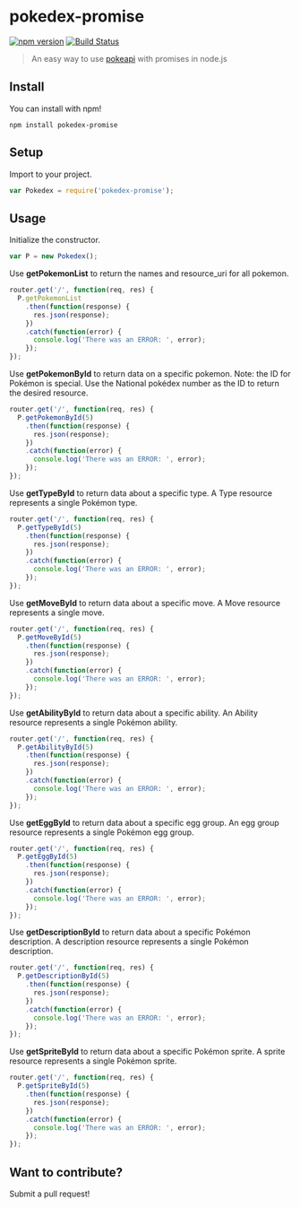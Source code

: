# pokedex-promise

[![npm version](https://badge.fury.io/js/pokedex-promise.svg)](https://badge.fury.io/js/pokedex-promise)
[![Build Status](https://travis-ci.org/TheTommyTwitch/pokedex-promise.svg?branch=master)](https://travis-ci.org/TheTommyTwitch/pokedex-promise)

> An easy way to use [pokeapi](http://pokeapi.co/) with promises in node.js

## Install

You can install with npm!
```
npm install pokedex-promise
```

## Setup

Import to your project.
```js
var Pokedex = require('pokedex-promise');
```

## Usage

Initialize the constructor.
```js
var P = new Pokedex();
```

Use **getPokemonList** to return the names and resource_uri for all pokemon.
```js
router.get('/', function(req, res) {
  P.getPokemonList
    .then(function(response) {
      res.json(response);
    })
    .catch(function(error) {
      console.log('There was an ERROR: ', error);
    });
});
```

Use **getPokemonById** to return data on a specific pokemon.
Note: the ID for Pokémon is special. Use the National pokédex number as the ID to return the desired resource.
```js
router.get('/', function(req, res) {
  P.getPokemonById(5)
    .then(function(response) {
      res.json(response);
    })
    .catch(function(error) {
      console.log('There was an ERROR: ', error);
    });
});
```

Use **getTypeById** to return data about a specific type. A Type resource represents a single Pokémon type.
```js
router.get('/', function(req, res) {
  P.getTypeById(5)
    .then(function(response) {
      res.json(response);
    })
    .catch(function(error) {
      console.log('There was an ERROR: ', error);
    });
});
```

Use **getMoveById** to return data about a specific move. A Move resource represents a single move.
```js
router.get('/', function(req, res) {
  P.getMoveById(5)
    .then(function(response) {
      res.json(response);
    })
    .catch(function(error) {
      console.log('There was an ERROR: ', error);
    });
});
```

Use **getAbilityById** to return data about a specific ability. An Ability resource represents a single Pokémon ability.
```js
router.get('/', function(req, res) {
  P.getAbilityById(5)
    .then(function(response) {
      res.json(response);
    })
    .catch(function(error) {
      console.log('There was an ERROR: ', error);
    });
});
```

Use **getEggById** to return data about a specific egg group. An egg group resource represents a single Pokémon egg group.
```js
router.get('/', function(req, res) {
  P.getEggById(5)
    .then(function(response) {
      res.json(response);
    })
    .catch(function(error) {
      console.log('There was an ERROR: ', error);
    });
});
```

Use **getDescriptionById** to return data about a specific Pokémon description. A description resource represents a single Pokémon description.
```js
router.get('/', function(req, res) {
  P.getDescriptionById(5)
    .then(function(response) {
      res.json(response);
    })
    .catch(function(error) {
      console.log('There was an ERROR: ', error);
    });
});
```

Use **getSpriteById** to return data about a specific Pokémon sprite. A sprite resource represents a single Pokémon sprite.
```js
router.get('/', function(req, res) {
  P.getSpriteById(5)
    .then(function(response) {
      res.json(response);
    })
    .catch(function(error) {
      console.log('There was an ERROR: ', error);
    });
});
```

## Want to contribute?

Submit a pull request!
